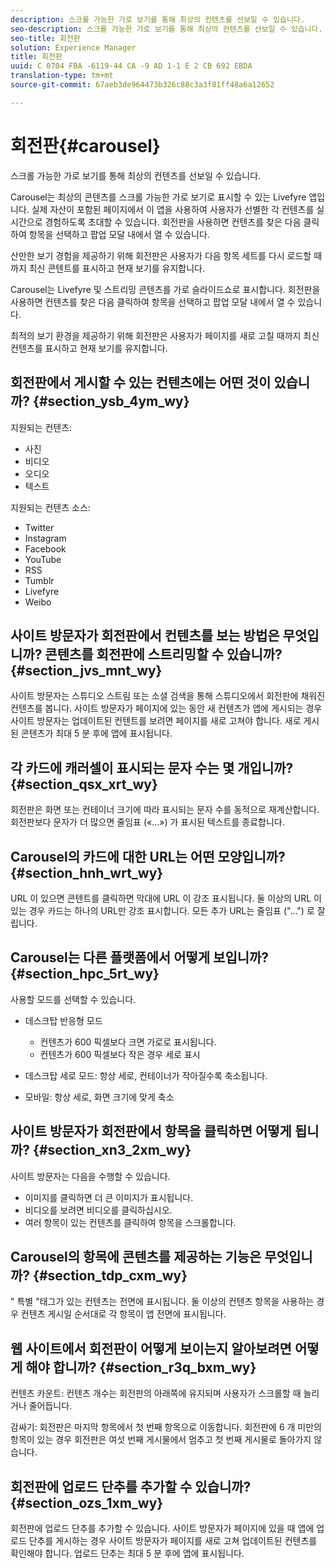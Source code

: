 ```yaml
---
description: 스크롤 가능한 가로 보기를 통해 최상의 컨텐츠를 선보일 수 있습니다.
seo-description: 스크롤 가능한 가로 보기를 통해 최상의 컨텐츠를 선보일 수 있습니다.
seo-title: 회전판
solution: Experience Manager
title: 회전판
uuid: C 0704 FBA -6119-44 CA -9 AD 1-1 E 2 CB 692 EBDA
translation-type: tm+mt
source-git-commit: 67aeb3de964473b326c88c3a3f81ff48a6a12652

---
```



# 회전판{#carousel}

스크롤 가능한 가로 보기를 통해 최상의 컨텐츠를 선보일 수 있습니다.

Carousel는 최상의 콘텐츠를 스크롤 가능한 가로 보기로 표시할 수 있는 Livefyre 앱입니다. 실제 자산이 포함된 페이지에서 이 앱을 사용하여 사용자가 선별한 각 컨텐츠를 실시간으로 경험하도록 초대할 수 있습니다. 회전판을 사용하면 컨텐츠를 찾은 다음 클릭하여 항목을 선택하고 팝업 모달 내에서 열 수 있습니다.

산만한 보기 경험을 제공하기 위해 회전판은 사용자가 다음 항목 세트를 다시 로드할 때까지 최신 콘텐트를 표시하고 현재 보기를 유지합니다.

Carousel는 Livefyre 및 스트리밍 콘텐츠를 가로 슬라이드쇼로 표시합니다. 회전판을 사용하면 컨텐츠를 찾은 다음 클릭하여 항목을 선택하고 팝업 모달 내에서 열 수 있습니다.

최적의 보기 환경을 제공하기 위해 회전판은 사용자가 페이지를 새로 고칠 때까지 최신 컨텐츠를 표시하고 현재 보기를 유지합니다.

## 회전판에서 게시할 수 있는 컨텐츠에는 어떤 것이 있습니까? {#section_ysb_4ym_wy}

지원되는 컨텐츠:

* 사진
* 비디오
* 오디오
* 텍스트

지원되는 컨텐츠 소스:

* Twitter
* Instagram
* Facebook
* YouTube
* RSS
* Tumblr
* Livefyre
* Weibo

## 사이트 방문자가 회전판에서 컨텐츠를 보는 방법은 무엇입니까? 콘텐츠를 회전판에 스트리밍할 수 있습니까? {#section_jvs_mnt_wy}

사이트 방문자는 스튜디오 스트림 또는 소셜 검색을 통해 스튜디오에서 회전판에 채워진 컨텐츠를 봅니다. 사이트 방문자가 페이지에 있는 동안 새 컨텐츠가 앱에 게시되는 경우 사이트 방문자는 업데이트된 컨텐트를 보려면 페이지를 새로 고쳐야 합니다. 새로 게시된 콘텐츠가 최대 5 분 후에 앱에 표시됩니다.

## 각 카드에 캐러셀이 표시되는 문자 수는 몇 개입니까? {#section_qsx_xrt_wy}

회전판은 화면 또는 컨테이너 크기에 따라 표시되는 문자 수를 동적으로 재계산합니다. 회전판보다 문자가 더 많으면 줄임표 («...») 가 표시된 텍스트를 종료합니다.

## Carousel의 카드에 대한 URL는 어떤 모양입니까? {#section_hnh_wrt_wy}

URL 이 있으면 콘텐트를 클릭하면 막대에 URL 이 강조 표시됩니다. 둘 이상의 URL 이 있는 경우 카드는 하나의 URL만 강조 표시합니다. 모든 추가 URL는 줄임표 ("...") 로 잘립니다.

## Carousel는 다른 플랫폼에서 어떻게 보입니까? {#section_hpc_5rt_wy}

사용할 모드를 선택할 수 있습니다.

* 데스크탑 반응형 모드

   * 컨텐츠가 600 픽셀보다 크면 가로로 표시됩니다.
   * 컨텐츠가 600 픽셀보다 작은 경우 세로 표시

* 데스크탑 세로 모드: 항상 세로, 컨테이너가 작아질수록 축소됩니다.
* 모바일: 항상 세로, 화면 크기에 맞게 축소

## 사이트 방문자가 회전판에서 항목을 클릭하면 어떻게 됩니까? {#section_xn3_2xm_wy}

사이트 방문자는 다음을 수행할 수 있습니다.

* 이미지를 클릭하면 더 큰 이미지가 표시됩니다.
* 비디오를 보려면 비디오를 클릭하십시오.
* 여러 항목이 있는 컨텐츠를 클릭하여 항목을 스크롤합니다.

## Carousel의 항목에 콘텐츠를 제공하는 기능은 무엇입니까? {#section_tdp_cxm_wy}

" 특별 "태그가 있는 컨텐츠는 전면에 표시됩니다. 둘 이상의 컨텐츠 항목을 사용하는 경우 컨텐츠 게시일 순서대로 각 항목이 앱 전면에 표시됩니다.

## 웹 사이트에서 회전판이 어떻게 보이는지 알아보려면 어떻게 해야 합니까? {#section_r3q_bxm_wy}

컨텐츠 카운트: 컨텐츠 개수는 회전판의 아래쪽에 유지되며 사용자가 스크롤할 때 늘리거나 줄어듭니다.

감싸기: 회전판은 마지막 항목에서 첫 번째 항목으로 이동합니다. 회전판에 6 개 미만의 항목이 있는 경우 회전판은 여섯 번째 게시물에서 멈추고 첫 번째 게시물로 돌아가지 않습니다.

## 회전판에 업로드 단추를 추가할 수 있습니까? {#section_ozs_1xm_wy}

회전판에 업로드 단추를 추가할 수 있습니다. 사이트 방문자가 페이지에 있을 때 앱에 업로드 단추를 게시하는 경우 사이트 방문자가 페이지를 새로 고쳐 업데이트된 컨텐츠를 확인해야 합니다. 업로드 단추는 최대 5 분 후에 앱에 표시됩니다.
